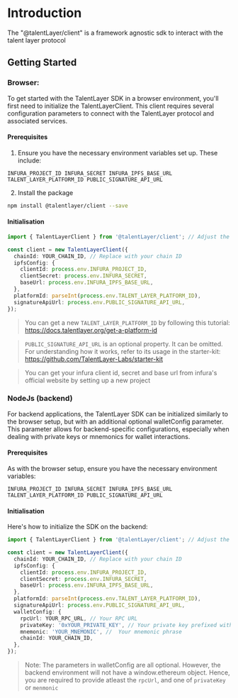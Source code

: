 # Introduction

The "@talentLayer/client" is a framework agnostic sdk to interact with the talent layer protocol

## Getting Started

### Browser:

To get started with the TalentLayer SDK in a browser environment, you'll first need to initialize the TalentLayerClient. This client requires several configuration parameters to connect with the TalentLayer protocol and associated services.

#### Prerequisites

1. Ensure you have the necessary environment variables set up. These include:

`INFURA_PROJECT_ID
INFURA_SECRET
INFURA_IPFS_BASE_URL
TALENT_LAYER_PLATFORM_ID
PUBLIC_SIGNATURE_API_URL`

2. Install the package

```bash
npm install @talentlayer/client --save
```

#### Initialisation

```ts
import { TalentLayerClient } from '@talentLayer/client'; // Adjust the import based on the SDK's actual export structure

const client = new TalentLayerClient({
  chainId: YOUR_CHAIN_ID, // Replace with your chain ID
  ipfsConfig: {
    clientId: process.env.INFURA_PROJECT_ID,
    clientSecret: process.env.INFURA_SECRET,
    baseUrl: process.env.INFURA_IPFS_BASE_URL,
  },
  platformId: parseInt(process.env.TALENT_LAYER_PLATFORM_ID),
  signatureApiUrl: process.env.PUBLIC_SIGNATURE_API_URL,
});
```

> You can get a new `TALENT_LAYER_PLATFORM_ID` by following this tutorial: https://docs.talentlayer.org/get-a-platform-id

> `PUBLIC_SIGNATURE_API_URL` is an optional property. It can be omitted. For understanding how it works, refer to its usage in the starter-kit: https://github.com/TalentLayer-Labs/starter-kit

> You can get your infura client id, secret and base url from infura's official website by setting up a new project

### NodeJs (backend)

For backend applications, the TalentLayer SDK can be initialized similarly to the browser setup, but with an additional optional walletConfig parameter. This parameter allows for backend-specific configurations, especially when dealing with private keys or mnemonics for wallet interactions.

#### Prerequisites

As with the browser setup, ensure you have the necessary environment variables:

`INFURA_PROJECT_ID
INFURA_SECRET
INFURA_IPFS_BASE_URL
TALENT_LAYER_PLATFORM_ID
PUBLIC_SIGNATURE_API_URL`

#### Initialisation

Here's how to initialize the SDK on the backend:

```ts
import { TalentLayerClient } from '@talentLayer/client'; // Adjust the import based on the SDK's actual export structure

const client = new TalentLayerClient({
  chainId: YOUR_CHAIN_ID, // Replace with your chain ID
  ipfsConfig: {
    clientId: process.env.INFURA_PROJECT_ID,
    clientSecret: process.env.INFURA_SECRET,
    baseUrl: process.env.INFURA_IPFS_BASE_URL,
  },
  platformId: parseInt(process.env.TALENT_LAYER_PLATFORM_ID),
  signatureApiUrl: process.env.PUBLIC_SIGNATURE_API_URL,
  walletConfig: {
    rpcUrl: YOUR_RPC_URL, // Your RPC URL
    privateKey: '0xYOUR_PRIVATE_KEY', // Your private key prefixed with '0x'
    mnemonic: 'YOUR_MNEMONIC', //  Your mnemonic phrase
    chainId: YOUR_CHAIN_ID,
  },
});
```

> Note: The parameters in walletConfig are all optional. However, the backend environment will not have a window.ethereum object. Hence, you are required to provide atleast the `rpcUrl`, and one of `privateKey` or `menmonic`
